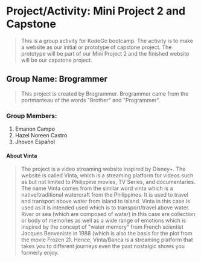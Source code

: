 # Project/Activity: Mini Project 2 and Capstone
> This is a group activity for KodeGo bootcamp. The activity is to make a website as our initial or prototype of capstone project. The prototype will be part of our Mini Project 2 and the finished website will be our capstone project.

## Group Name: Brogrammer

> This project is created by Brogrammer. Brogrammer came from the portmanteau of the words "Brother" and "Programmer".

### Group Members:

1. Emanon Campo
2. Hazel Noreen Castro
3. Jhoven Español

#### About Vinta
> The project is a video streaming website inspired by Disney+. The website is called Vinta, which is a streaming platform for videos such as but not limited to Philippine movies, TV Series, and documentaries. The name Vinta comes from the similar word vinta which is a native/traditional watercraft from the Philippines. It is used to travel and transport above water from island to island.
> Vinta in this case is used as it is intended used which is to transport/travel above water.
> River or sea (which are composed of water) in this case are collection or body of memories as well as a wide range of emotions which is inspired by the concept of "water memory" from French scientist Jacques Benveniste in 1988 (which is also the basis for the plot from the movie Frozen 2).
> Hence, Vinta/Banca is a streaming platform that takes you to different journeys even the past nostalgic shows you formerly enjoy.

